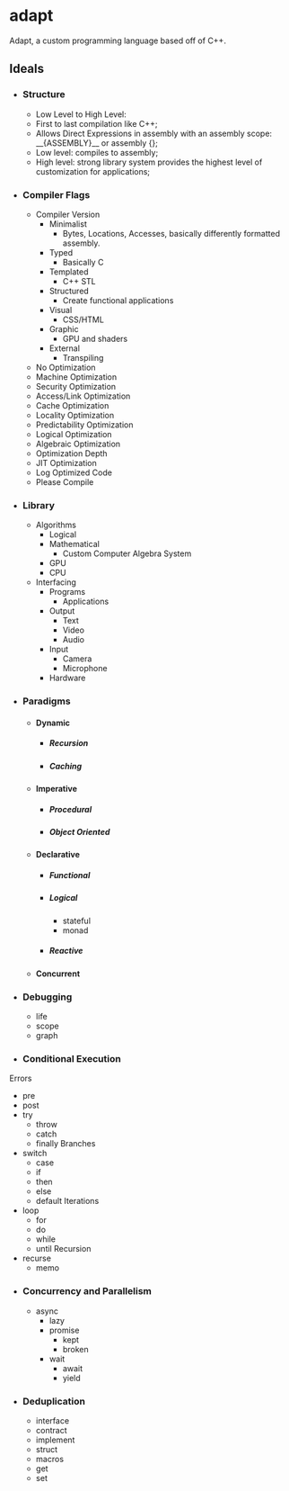 # adapt
Adapt, a custom programming language based off of C++.
## Ideals
* ### Structure
  * Low Level to High Level:
  * First to last compilation like C++; 
  * Allows Direct Expressions in assembly with an assembly scope: \_\_{ASSEMBLY}\_\_ or assembly {};
  * Low level: compiles to assembly;
  * High level: strong library system provides the highest level of customization for applications;
* ### Compiler Flags
  * Compiler Version
    * Minimalist
      * Bytes, Locations, Accesses, basically  differently formatted assembly.
    * Typed
      * Basically C
    * Templated
      * C++ STL
    * Structured
      * Create functional applications
    * Visual
      * CSS/HTML
    * Graphic
      * GPU and shaders
    * External
      * Transpiling
  * No Optimization
  * Machine Optimization
  * Security Optimization
  * Access/Link Optimization
  * Cache Optimization
  * Locality Optimization
  * Predictability Optimization
  * Logical Optimization
  * Algebraic Optimization
  * Optimization Depth
  * JIT Optimization
  * Log Optimized Code
  * Please Compile

* ### Library
  * Algorithms
    * Logical 
    * Mathematical
      * Custom Computer Algebra System
    * GPU 
    * CPU 
  * Interfacing
    * Programs
      * Applications
    * Output
      * Text
      * Video
      * Audio
    * Input
      * Camera
      * Microphone
    * Hardware
* ### Paradigms
  * #### Dynamic
    * ##### Recursion
    * ##### Caching
  * #### Imperative
    * ##### Procedural
    * ##### Object Oriented
  * #### Declarative
    * ##### Functional
    * ##### Logical
      * stateful
      * monad
    * ##### Reactive
  * #### Concurrent
* ### Debugging
  * life
  * scope
  * graph

* ### Conditional Execution
Errors  
  * pre
  * post
  * try
    * throw
    * catch
    * finally
Branches
  * switch
    * case
    * if 
    * then
    * else
    * default
Iterations
  * loop
    * for
    * do
    * while
    * until
Recursion
  * recurse
    * memo
* ### Concurrency and Parallelism
  * async
    * lazy
    * promise
      * kept
      * broken
    * wait
      * await
      * yield
* ### Deduplication
  * interface
  * contract
  * implement
  * struct
  * macros
  * get
  * set
